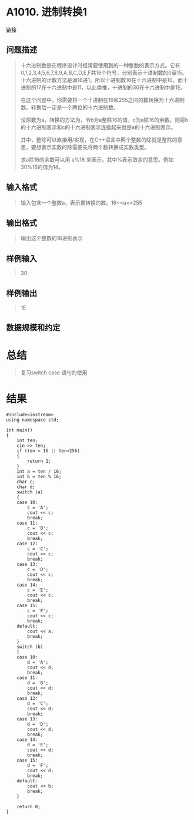 # A1010. 进制转换1
[链接](http://www.tsinsen.com/A1010)
## 问题描述
>十六进制数是在程序设计时经常要使用到的一种整数的表示方式。它有0,1,2,3,4,5,6,7,8,9,A,B,C,D,E,F共16个符号，分别表示十进制数的0至15。十六进制的计数方法是满16进1，所以十进制数16在十六进制中是10，而十进制的17在十六进制中是11，以此类推，十进制的30在十六进制中是1E。
>
>在这个问题中，你需要将一个十进制在16和255之间的数转换为十六进制数。转换后一定是一个两位的十六进制数。
>
>设原数为a，转换的方法为，令b为a整除16的值，c为a除16的余数。则将b的十六进制表示和c的十六进制表示连接起来就是a的十六进制表示。
>
>其中，整除可以直接用/实现，在C++语言中两个整数的除就是整除的意思，要想表示实数的除需要先将两个数转换成实数类型。
>
>求a除16的余数可以用 a%16 来表示，其中%表示取余的意思。例如 30%16的值为14。
## 输入格式
>输入包含一个整数a，表示要转换的数。16<=a<=255
## 输出格式
>输出这个整数的16进制表示
## 样例输入
>30
## 样例输出
>1E
## 数据规模和约定
# 总结
> 复习switch case 语句的使用
# 结果
    #include<iostream>
    using namespace std;
    
    int main()
    {
    	int ten;
    	cin >> ten;
    	if (ten < 16 || ten>256)
    	{
    		return 1;
    	}
    	int a = ten / 16;
    	int b = ten % 16;
    	char c;
    	char d;
    	switch (a)
    	{
    	case 10:
    		c = 'A';
    		cout << c;
    		break;
    	case 11:
    		c = 'B';
    		cout << c;
    		break;
    	case 12:
    		c = 'C';
    		cout << c;
    		break;
    	case 13:
    		c = 'D';
    		cout << c;
    		break;
    	case 14:
    		c = 'E';
    		cout << c;
    		break;
    	case 15:
    		c = 'F';
    		cout << c;
    		break;
    	default:
    		cout << a;
    		break;
    	}
    	switch (b)
    	{
    	case 10:
    		d = 'A';
    		cout << d;
    		break;
    	case 11:
    		d = 'B';
    		cout << d;
    		break;
    	case 12:
    		d = 'C';
    		cout << d;
    		break;
    	case 13:
    		d = 'D';
    		cout << d;
    		break;
    	case 14:
    		d = 'E';
    		cout << d;
    		break;
    	case 15:
    		d = 'F';
    		cout << d;
    		break;
    	default:
    		cout << b;
    		break;
    	}
    	
    	return 0;
    }